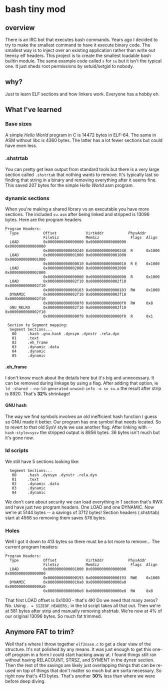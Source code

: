 # bash tiny mod

## overview

There is an IRC bot that executes bash commands. Years ago I decided to try to make the smallest command to have it execute binary code. The smallest way is to inject over an existing application rather than write out teensy elf headers. This project is to create the smallest loadable bash builtin module. The same example code called `s` for `su` but it isn't the typical one. It just sheds root permissions by setuid/setgid to nobody.

## why?

Just to learn ELF sections and how linkers work. Everyone has a hobby eh.

## What I've learned

### Base sizes

A simple *Hello World* program in C is 14472 bytes in ELF-64. The same in ASM without libc is 4360 bytes. The latter has a lot fewer sections but could have even less.

### .shstrtab

You can pretty get lean output from standard tools but there is a very large section called `.shstrtab` that nothing wants to remove. It's typically last so finding that string in a binary and removing everything after it seems fine. This saved 207 bytes for the simple *Hello World* asm program.

### dynamic sections

When you're making a shared library vs an executable you have more sections. The included `su.asm` after being linked and stripped is 13096 bytes. Here are the program headers

    Program Headers:
      Type           Offset             VirtAddr           PhysAddr
                     FileSiz            MemSiz              Flags  Align
      LOAD           0x0000000000000000 0x0000000000000000 0x0000000000000000
                     0x0000000000000240 0x0000000000000240  R      0x1000
      LOAD           0x0000000000001000 0x0000000000001000 0x0000000000001000
                     0x0000000000000010 0x0000000000000010  R E    0x1000
      LOAD           0x0000000000002000 0x0000000000002000 0x0000000000002000
                     0x0000000000000000 0x0000000000000000  R      0x1000
      LOAD           0x0000000000002f10 0x0000000000002f10 0x0000000000002f10
                     0x0000000000000103 0x0000000000000103  RW     0x1000
      DYNAMIC        0x0000000000002f10 0x0000000000002f10 0x0000000000002f10
                     0x00000000000000f0 0x00000000000000f0  RW     0x8
      GNU_RELRO      0x0000000000002f10 0x0000000000002f10 0x0000000000002f10
                     0x00000000000000f0 0x00000000000000f0  R      0x1
    
     Section to Segment mapping:
      Segment Sections...
       00     .hash .gnu.hash .dynsym .dynstr .rela.dyn
       01     .text
       02     .eh_frame
       03     .dynamic .data
       04     .dynamic
       05     .dynamic

#### .eh_frame

I don't know much about the details here but it's big and unnecessary. It can be removed during linkage by using a flag. After adding that option, ie `ld -shared --no-ld-generated-unwind-info -o su su.o` the result after strip is 8920. That's **32%** shrinkage!

#### GNU hash

The way we find symbols involves an old inefficient hash function I guess so GNU made it better. Our program has one symbol that needs located. So to revert to that old SysV style we use another flag. After linking with `--hash-style=sysv` the stripped output is 8856 bytes. 36 bytes isn't much but it's gone now.

### ld scripts

We still have 5 sections looking like:

      Segment Sections...
       00     .hash .dynsym .dynstr .rela.dyn
       01     .text
       02     .dynamic .data
       03     .dynamic
       04     .dynamic
We don't care about security we can load everything in 1 section that's RWX and have just two program headers. One LOAD and one DYNAMIC. Now we're at 5144 bytes -- a savings of 3712 bytes! Section headers (.shstrtab) start at 4568 so removing them saves 576 bytes.

### Holes

Well I got it down to 413 bytes so there must be a lot more to remove... The current program headers:

    Program Headers:
      Type           Offset             VirtAddr           PhysAddr
                     FileSiz            MemSiz              Flags  Align
      LOAD           0x0000000000001000 0x0000000000000000 0x0000000000000000
                     0x0000000000000193 0x0000000000000193  RWE    0x1000
      DYNAMIC        0x00000000000010a0 0x00000000000000a0 0x00000000000000a0
                     0x00000000000000e0 0x00000000000000e0  RW     0x8

That first LOAD offset is 0x1000 - that's 4K! Do we need that many zeros? No. Using `. = SIZEOF_HEADERS;` in the ld script takes all that out. Then we're at 581 bytes after strip and manually removing shstrtab. We're now at 4% of our original 13096 bytes. So much fat trimmed.

## Anymore FAT to trim?

Well that's where I throw together `elf2nasm.c` to get a clear view of the structure. It's not polished by any means. It was just enough to get this one-off program in a form I could start hacking away at. I found things still ran without having RELACOUNT, STRSZ, and SYMENT in the dynstr section. Then the rest of the savings are likely just overlapping things that can be re-used on top of things that don't matter so much but are sorta necessary. So right now that's 413 bytes. That's another **30%** less than where we were before deep diving.
